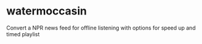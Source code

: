 # watermoccasin
Convert a NPR news feed for offline listening with options for speed up and timed playlist
